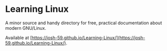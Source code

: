# Learning Linux

A minor source and handy directory for free,
practical documentation about modern GNU/Linux.

Available at [https://josh-59.github.io/Learning-Linux/](https://josh-59.github.io/Learning-Linux/).
